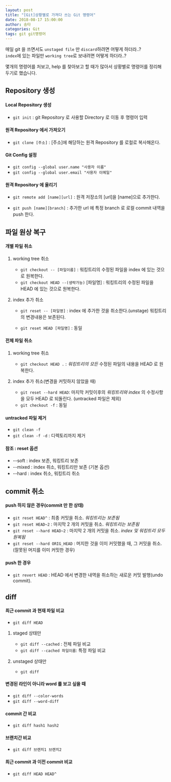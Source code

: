 ```yaml
---
layout: post
title: "[Git]상황별로 가져다 쓰는 Git 명령어"
date: 2018-08-17 15:00:00
author: 송타
categories: Git
tags: git git명령어
---
```


매일 git 을 쓰면서도 `unstaged file` 만 `discard`하려면 어떻게 하더라..?  
`index`에 있는 파일만 `working tree`로 보내려면 어떻게 하더라..?

몇개의 명령어를 처보고, help 를 찾아보고 할 때가 많아서 상황별로 명령어를 정리해 두기로 했습니다.

## Repository 생성

#### Local Repository 생성

- `git init` : git Repository 로 사용할 Directory 로 이동 후 명령어 입력

#### 원격 Repository 에서 가져오기

- `git clone [주소]` : [주소]에 해당하는 원격 Repository 를 로컬로 복사해온다.

#### Git Config 설정

- `git config --global user.name "사용자 이름"`
- `git config --global user.email "사용자 이메일"`

#### 원격 Repository 에 올리기

- `git remote add [name][url]` : 원격 저장소의 [url]을 [name]으로 추가한다.

- `git push [name][branch]` : 추가한 url 에 특정 branch 로 로컬 commit 내역을 push 한다.

## 파일 원상 복구

#### 개별 파일 취소

1. working tree 취소

   - `git checkout -- [파일이름]` : 워킹트리의 수정된 파일을 index 에 있는 것으로 원복한다.
   - `git checkout HEAD --(생략가능)` [파일명] : 워킹트리의 수정된 파일을 HEAD 에 있는 것으로 원복한다.

2. index 추가 취소

   - `git reset -- [파일명]` : index 에 추가한 것을 취소한다.(unstage) 워킹트리의 변경내용은 보존된다.

   - `git reset HEAD [파일명]` : 동일

#### 전체 파일 취소

1. working tree 취소

   - `git checkout HEAD .` : _워킹트리의 모든_ 수정된 파일의 내용을 HEAD 로 원복한다.

2. index 추가 취소(변경을 커밋하지 않았을 때)
   - `git reset --hard HEAD`: 마지막 커밋이후의 _워킹트리와 index_ 의 수정사항을 모두 HEAD 로 되돌린다. (untracked 파일은 제외)
   - `git checkout -f` : 동일

#### untracked 파일 제거

- `git clean -f`
- `git clean -f -d` : 디렉토리까지 제거

#### 참조 : reset 옵션

- --soft : index 보존, 워킹트리 보존
- --mixed : index 취소, 워킹트리만 보존 (기본 옵션)
- --hard : index 취소, 워킹트리 취소

## commit 취소

#### push 하지 않은 경우(commit 만 한 상태)

- `git reset HEAD^` : 최종 커밋을 취소. _워킹트리는 보존됨_
- `git reset HEAD~2` : 마지막 2 개의 커밋을 취소. _워킹트리는 보존됨_
- `git reset --hard HEAD~2` : 마지막 2 개의 커밋을 취소. _index 및 워킹트리 모두 원복됨_
- `git reset --hard ORIG_HEAD` : 머지한 것을 이미 커밋했을 때, 그 커밋을 취소. (잘못된 머지를 이미 커밋한 경우)

#### push 한 경우

- `git revert HEAD` : HEAD 에서 변경한 내역을 취소하는 새로운 커밋 발행(undo commit).

## diff

#### 최근 commit 과 현재 파일 비교

- `git diff HEAD`

1. staged 상태만

   - `git diff --cached` : 전체 파일 비교
   - `git diff --cached 파일이름`: 특정 파일 비교

2. unstaged 상태만

   - `git diff`

#### 변경된 라인이 아니라 word 를 보고 싶을 때

- `git diff --color-words`
- `git diff --word-diff`

#### commit 간 비교

- `git diff hash1 hash2`

#### 브랜치간 비교

- `git diff 브랜치1 브랜치2`

#### 최근 commit 과 이전 commit 비교

- `git diff HEAD HEAD^`
